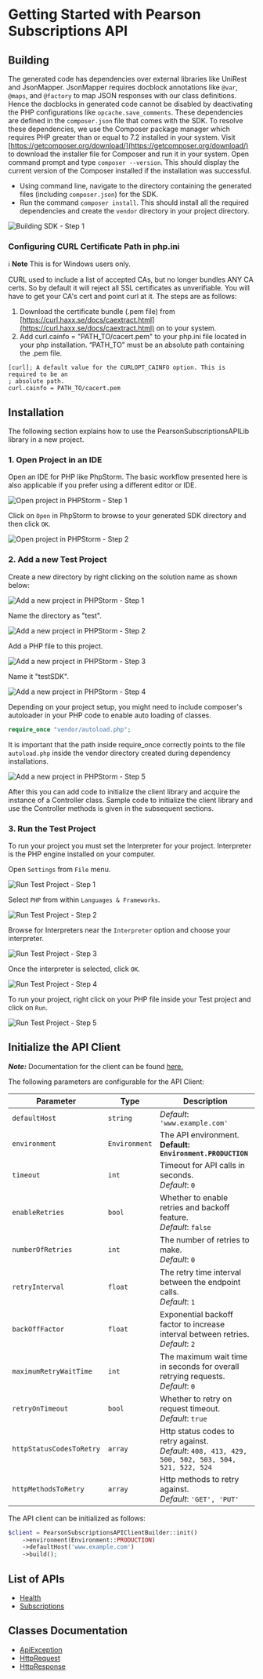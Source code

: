 
# Getting Started with Pearson Subscriptions API

## Building

The generated code has dependencies over external libraries like UniRest and JsonMapper. JsonMapper requires docblock annotations like `@var`, `@maps`, and `@factory` to map JSON responses with our class definitions. Hence the docblocks in generated code cannot be disabled by deactivating the PHP configurations like `opcache.save_comments`. These dependencies are defined in the `composer.json` file that comes with the SDK. To resolve these dependencies, we use the Composer package manager which requires PHP greater than or equal to 7.2 installed in your system. Visit [https://getcomposer.org/download/](https://getcomposer.org/download/) to download the installer file for Composer and run it in your system. Open command prompt and type `composer --version`. This should display the current version of the Composer installed if the installation was successful.

* Using command line, navigate to the directory containing the generated files (including `composer.json`) for the SDK.
* Run the command `composer install`. This should install all the required dependencies and create the `vendor` directory in your project directory.

![Building SDK - Step 1](https://apidocs.io/illustration/php?workspaceFolder=PearsonSubscriptionsAPI&step=installDependencies)

### Configuring CURL Certificate Path in php.ini

:information_source: **Note** This is for Windows users only.

CURL used to include a list of accepted CAs, but no longer bundles ANY CA certs. So by default it will reject all SSL certificates as unverifiable. You will have to get your CA's cert and point curl at it. The steps are as follows:

1. Download the certificate bundle (.pem file) from [https://curl.haxx.se/docs/caextract.html](https://curl.haxx.se/docs/caextract.html) on to your system.
2. Add curl.cainfo = "PATH_TO/cacert.pem" to your php.ini file located in your php installation. “PATH_TO” must be an absolute path containing the .pem file.

```
[curl]; A default value for the CURLOPT_CAINFO option. This is required to be an
; absolute path.
curl.cainfo = PATH_TO/cacert.pem
```

## Installation

The following section explains how to use the PearsonSubscriptionsAPILib library in a new project.

### 1. Open Project in an IDE

Open an IDE for PHP like PhpStorm. The basic workflow presented here is also applicable if you prefer using a different editor or IDE.

![Open project in PHPStorm - Step 1](https://apidocs.io/illustration/php?workspaceFolder=PearsonSubscriptionsAPI&step=openIDE)

Click on `Open` in PhpStorm to browse to your generated SDK directory and then click `OK`.

![Open project in PHPStorm - Step 2](https://apidocs.io/illustration/php?workspaceFolder=PearsonSubscriptionsAPI&step=openProject0)

### 2. Add a new Test Project

Create a new directory by right clicking on the solution name as shown below:

![Add a new project in PHPStorm - Step 1](https://apidocs.io/illustration/php?workspaceFolder=PearsonSubscriptionsAPI&step=createDirectory)

Name the directory as "test".

![Add a new project in PHPStorm - Step 2](https://apidocs.io/illustration/php?workspaceFolder=PearsonSubscriptionsAPI&step=nameDirectory)

Add a PHP file to this project.

![Add a new project in PHPStorm - Step 3](https://apidocs.io/illustration/php?workspaceFolder=PearsonSubscriptionsAPI&step=createFile)

Name it "testSDK".

![Add a new project in PHPStorm - Step 4](https://apidocs.io/illustration/php?workspaceFolder=PearsonSubscriptionsAPI&step=nameFile)

Depending on your project setup, you might need to include composer's autoloader in your PHP code to enable auto loading of classes.

```php
require_once "vendor/autoload.php";
```

It is important that the path inside require_once correctly points to the file `autoload.php` inside the vendor directory created during dependency installations.

![Add a new project in PHPStorm - Step 5](https://apidocs.io/illustration/php?workspaceFolder=PearsonSubscriptionsAPI&step=projectFiles)

After this you can add code to initialize the client library and acquire the instance of a Controller class. Sample code to initialize the client library and use the Controller methods is given in the subsequent sections.

### 3. Run the Test Project

To run your project you must set the Interpreter for your project. Interpreter is the PHP engine installed on your computer.

Open `Settings` from `File` menu.

![Run Test Project - Step 1](https://apidocs.io/illustration/php?workspaceFolder=PearsonSubscriptionsAPI&step=openSettings)

Select `PHP` from within `Languages & Frameworks`.

![Run Test Project - Step 2](https://apidocs.io/illustration/php?workspaceFolder=PearsonSubscriptionsAPI&step=setInterpreter0)

Browse for Interpreters near the `Interpreter` option and choose your interpreter.

![Run Test Project - Step 3](https://apidocs.io/illustration/php?workspaceFolder=PearsonSubscriptionsAPI&step=setInterpreter1)

Once the interpreter is selected, click `OK`.

![Run Test Project - Step 4](https://apidocs.io/illustration/php?workspaceFolder=PearsonSubscriptionsAPI&step=setInterpreter2)

To run your project, right click on your PHP file inside your Test project and click on `Run`.

![Run Test Project - Step 5](https://apidocs.io/illustration/php?workspaceFolder=PearsonSubscriptionsAPI&step=runProject)

## Initialize the API Client

**_Note:_** Documentation for the client can be found [here.](https://www.github.com/sdks-io/pearson-subscriptions-sdk-php/tree/1.0.1/doc/client.md)

The following parameters are configurable for the API Client:

| Parameter | Type | Description |
|  --- | --- | --- |
| `defaultHost` | `string` | *Default*: `'www.example.com'` |
| `environment` | `Environment` | The API environment. <br> **Default: `Environment.PRODUCTION`** |
| `timeout` | `int` | Timeout for API calls in seconds.<br>*Default*: `0` |
| `enableRetries` | `bool` | Whether to enable retries and backoff feature.<br>*Default*: `false` |
| `numberOfRetries` | `int` | The number of retries to make.<br>*Default*: `0` |
| `retryInterval` | `float` | The retry time interval between the endpoint calls.<br>*Default*: `1` |
| `backOffFactor` | `float` | Exponential backoff factor to increase interval between retries.<br>*Default*: `2` |
| `maximumRetryWaitTime` | `int` | The maximum wait time in seconds for overall retrying requests.<br>*Default*: `0` |
| `retryOnTimeout` | `bool` | Whether to retry on request timeout.<br>*Default*: `true` |
| `httpStatusCodesToRetry` | `array` | Http status codes to retry against.<br>*Default*: `408, 413, 429, 500, 502, 503, 504, 521, 522, 524` |
| `httpMethodsToRetry` | `array` | Http methods to retry against.<br>*Default*: `'GET', 'PUT'` |

The API client can be initialized as follows:

```php
$client = PearsonSubscriptionsAPIClientBuilder::init()
    ->environment(Environment::PRODUCTION)
    ->defaultHost('www.example.com')
    ->build();
```

## List of APIs

* [Health](https://www.github.com/sdks-io/pearson-subscriptions-sdk-php/tree/1.0.1/doc/controllers/health.md)
* [Subscriptions](https://www.github.com/sdks-io/pearson-subscriptions-sdk-php/tree/1.0.1/doc/controllers/subscriptions.md)

## Classes Documentation

* [ApiException](https://www.github.com/sdks-io/pearson-subscriptions-sdk-php/tree/1.0.1/doc/api-exception.md)
* [HttpRequest](https://www.github.com/sdks-io/pearson-subscriptions-sdk-php/tree/1.0.1/doc/http-request.md)
* [HttpResponse](https://www.github.com/sdks-io/pearson-subscriptions-sdk-php/tree/1.0.1/doc/http-response.md)

